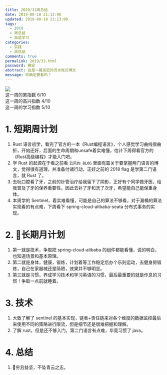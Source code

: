 ```yaml
---
title: 2019/33周总结
date: 2019-08-18 21:13:00
updated: 2019-08-18 21:13:00
tags:
  - 2019
  - 周总结
  - 英语学习
categories: 
  - 实践
  - 周总结
comments: true
permalink: 2019/33.html  
password: 确定
abstract: 这是一篇加密的流水账式博文
message: 你确定要看吗？
---
```


![][0]  
这一周的累指数 6/10  
这一周的高兴指数 4/10   
这一周的学习指数 5/10  

<!--more-->

# 1. 短期周计划

1. Rust 语言初学，看完了官方的一本《Rust编程语言》，个人感觉学习曲线很曲折，开始还好，后面的生命周期和unsafe着实难懂，估计下周得看官方的《Rust高级编程》才能入门吧。
2. 学 Rust 的起源在于看之前看 `云风的 BLOG` 里面有篇关于要掌握两门语言的博文，觉得很有道理，并准备付诸行动，正好之前的 2018 flag 是学第二门语言，就 Rust 了。
3. 去杭口腔看了牙，之前的针管治疗给我留下了阴影，正好有个同学做牙医，给我普及了牙的保养重要性。因此去补了牙和洗了次牙，希望能自己能保重身体。
4. 本周学的 Sentinel，着实难看懂，可能是自己的算法不够看，对于漏桶的算法实现看的有点难，下周看下 spring-cloud-alibaba-seata 分布式事务的实现。

# 2. 长期月计划

1. 第一就是技术，争取把 spring-cloud-alibaba 的组件都能看懂，说的明白，也知道场景和基本原理。
2. 第二就是身体，健康，锻炼，计划着等工作稳定后办个乐刻运动，去健身房锻炼，自己在家器械还是简陋，效果并不够明显。
3. 第三就是习惯，养成学习技术和学习英语的习惯，最后最重要的就是作息的习惯！争取一点前就睡着。

# 3. 技术

1. 大致了解了 sentinel 的基本实现，链表+责任链来对各个维度的数据监控最后来使用不同的策略进行限流，但是细节还是很难把握和理解。
2. 了解 rust，但是还不够入门，第二门语言有点难，毕竟习惯了 java。

# 4. 总结

1. 穷且益坚，不坠青云之志。

[0]: https://leran2deeplearnjavawebtech.oss-cn-beijing.aliyuncs.com/background/2019-08-18%E5%AF%84%E7%94%9F%E8%99%AB.webp